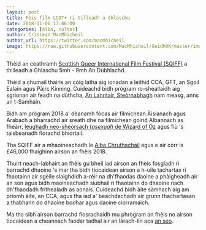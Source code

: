 ```yaml
---
layout: post
title: Fèis film LCDT+ ri tilleadh a Ghlaschu
date: 2018-11-06 17:06:00
categories: [alba, cultar]
author: Crìstean MacMhìcheil
author_url: https://twitter.com/macmhicheil
image: https://raw.githubusercontent.com/MacMhicheil/GeidhUK/master/images/2018-11-06-feis-film-lcdt-ri-tilleadh-a-ghlaschu.jpg
---
```


Thèid an ceathramh [Scottish Queer International Film Festival (SQIFF)](http://www.sqiff.org/) a thilleadh a Ghlaschu 5mh - 9mh An Dùbhlachd.

<!--more-->

Thèid a chumail thairis an còig latha aig ionadan a leithid CCA, GFT, an Sgoil Ealain agus Pàirc Kinning. Cuideachd bidh prògram ro-sheallaidh aig sgrìonan air feadh na dùthcha, [An Lanntair, Steòrnabhagh](http://www.sqiff.org/event/a-fantastic-woman-at-an-lanntair/) nam measg, anns an t-Samhain.

Bidh am prògram 2018 a' dèanamh fòcas air filmichean Àisianach agus Arabach a bharrachd air sreath dhe na filmichean goirid Albannach as fheàrr, [leughadh neo-sheòrsach (<em>asexual</em>) de Wizard of Oz](http://www.sqiff.org/event/the-wizard-of-oz-an-asexual-reading/) agus fiù 's taisbeanadh fìorachd bhiortail.

Tha SQIFF air a mhaoineachadh le [Alba Chruthachail](https://www.creativescotland.com/) agus e air còrr is £46,000 fhaighinn airson an fhèis 2018.

Thuirt neach-labhairt an fhèis gu bheil iad airson an fhèis fosgladh ri barrachd dhaoine 's mar tha bidh tiocaidean airson a h-uile tachartas ri fhaotainn air sgèile slaighdidh a-rèir na dh'fhaodas daoine a phàigheadh air an son agus bidh maoineachadh siubhail ri fhaotainn do dhaoine nach dh'fhaodadh frithealadh as aonais. Cuideachd bidh àite sàmhach aig am prìomh àite, an CCA, agus tha iad a' beachdachadh air grunn thachartasan a thabhann do dhaoine bodhar agus daoine ciorramaich.

Ma tha sibh airson barrachd fiosrachaidh mu phrògram an fhèis no airson tiocaidean a cheannach faodar tadhal air an làrach-lìn aca [an seo](http://www.sqiff.org/events/).
